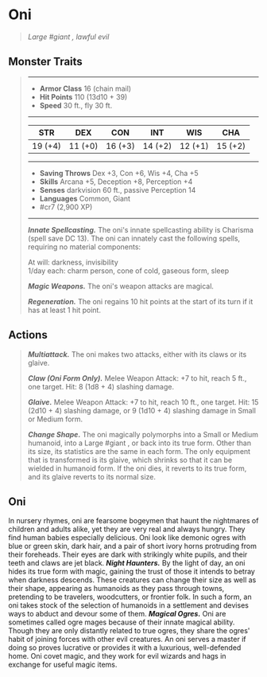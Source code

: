 # Oni
>*Large #giant , lawful evil*
## Monster Traits
>___
>- **Armor Class** 16 (chain mail)
>- **Hit Points** 110 (13d10 + 39)
>- **Speed** 30 ft., fly 30 ft.
>___
>|STR|DEX|CON|INT|WIS|CHA|
>|:---:|:---:|:---:|:---:|:---:|:---:|
>|19 (+4)|11 (+0)|16 (+3)|14 (+2)|12 (+1)|15 (+2)|
>___
>- **Saving Throws** Dex +3, Con +6, Wis +4, Cha +5
>- **Skills** Arcana +5, Deception +8, Perception +4
>- **Senses** darkvision 60 ft., passive Perception 14
>- **Languages** Common, Giant
>- #cr7 (2,900 XP)
>___
>***Innate Spellcasting.*** The oni's innate spellcasting ability is Charisma (spell save DC 13). The oni can innately cast the following spells, requiring no material components:  
>
>At will: darkness, invisibility  
>1/day each: charm person, cone of cold, gaseous form, sleep  
>
>
>***Magic Weapons.*** The oni's weapon attacks are magical.  
>
>***Regeneration.*** The oni regains 10 hit points at the start of its turn if it has at least 1 hit point.  
>
## Actions
>***Multiattack.*** The oni makes two attacks, either with its claws or its glaive.  
>
>***Claw (Oni Form Only).*** Melee Weapon Attack: +7 to hit, reach 5 ft., one target. Hit: 8 (1d8 + 4) slashing damage.  
>
>***Glaive.*** Melee Weapon Attack: +7 to hit, reach 10 ft., one target. Hit: 15 (2d10 + 4) slashing damage, or 9 (1d10 + 4) slashing damage in Small or Medium form.  
>
>***Change Shape.*** The oni magically polymorphs into a Small or Medium humanoid, into a Large #giant , or back into its true form. Other than its size, its statistics are the same in each form. The only equipment that is transformed is its glaive, which shrinks so that it can be wielded in humanoid form. If the oni dies, it reverts to its true form, and its glaive reverts to its normal size.
## Oni
In nursery rhymes, oni are fearsome bogeymen that haunt the nightmares of children and adults alike, yet they are very real and always hungry. They find human babies especially delicious. Oni look like demonic ogres with blue or green skin, dark hair, and a pair of short ivory horns protruding from their foreheads. Their eyes are dark with strikingly white pupils, and their teeth and claws are jet black.
***Night Haunters.*** By the light of day, an oni hides its true form with magic, gaining the trust of those it intends to betray when darkness descends. These creatures can change their size as well as their shape, appearing as humanoids as they pass through towns, pretending to be travelers, woodcutters, or frontier folk. In such a form, an oni takes stock of the selection of humanoids in a settlement and devises ways to abduct and devour some of them.
***Magical Ogres.*** Oni are sometimes called ogre mages because of their innate magical ability. Though they are only distantly related to true ogres, they share the ogres' habit of joining forces with other evil creatures. An oni serves a master if doing so proves lucrative or provides it with a luxurious, well-defended home. Oni covet magic, and they work for evil wizards and hags in exchange for useful magic items.